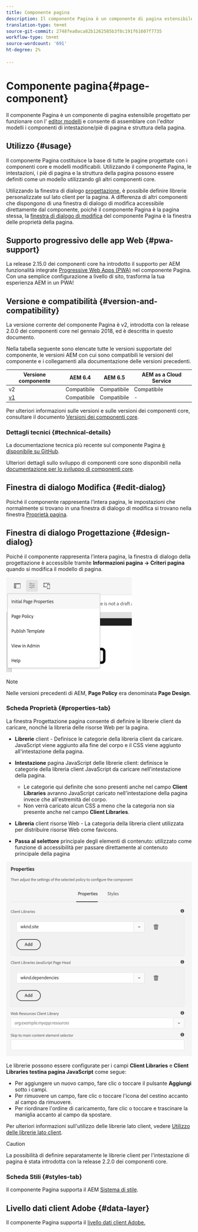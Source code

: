 ```yaml
---
title: Componente pagina
description: Il componente Pagina è un componente di pagina estensibile progettato per funzionare con l’editor modelli e consente di assemblare con l’editor modelli i componenti di intestazione/piè di pagina e struttura della pagina.
translation-type: tm+mt
source-git-commit: 2748fea0aca82b1262585b3f8c191f61607f7735
workflow-type: tm+mt
source-wordcount: '691'
ht-degree: 2%

---
```



# Componente pagina{#page-component}

Il componente Pagina è un componente di pagina estensibile progettato per funzionare con l&#39; [editor modelli](https://docs.adobe.com/content/help/en/experience-manager-cloud-service/sites/authoring/features/templates.html) e consente di assemblare con l&#39;editor modelli i componenti di intestazione/piè di pagina e struttura della pagina.

## Utilizzo {#usage}

Il componente Pagina costituisce la base di tutte le pagine progettate con i componenti core e modelli modificabili. Utilizzando il componente Pagina, le intestazioni, i piè di pagina e la struttura della pagina possono essere definiti come un modello utilizzando gli altri componenti core.

Utilizzando la finestra di dialogo [progettazione](#design-dialog), è possibile definire librerie personalizzate sul lato client per la pagina. A differenza di altri componenti che dispongono di una finestra di dialogo di modifica accessibile direttamente dal componente, poiché il componente Pagina è la pagina stessa, la [finestra di dialogo di modifica](#edit-dialog) del componente Pagina è la finestra delle proprietà della pagina.

## Supporto progressivo delle app Web {#pwa-support}

La release 2.15.0 dei componenti core ha introdotto il supporto per AEM funzionalità integrate [Progressive Web Apps (PWA)](https://experienceleague.adobe.com/docs/experience-manager-cloud-service/sites/authoring/features/enable-pwa.html) nel componente Pagina. Con una semplice configurazione a livello di sito, trasforma la tua esperienza AEM in un PWA!

## Versione e compatibilità {#version-and-compatibility}

La versione corrente del componente Pagina è v2, introdotta con la release 2.0.0 dei componenti core nel gennaio 2018, ed è descritta in questo documento.

Nella tabella seguente sono elencate tutte le versioni supportate del componente, le versioni AEM con cui sono compatibili le versioni del componente e i collegamenti alla documentazione delle versioni precedenti.

| Versione componente | AEM 6.4   | AEM 6.5 | AEM as a Cloud Service |
|---|---|---|---|
| v2 | Compatibile | Compatibile | Compatibile |
| [v1](v1/page-v1.md) | Compatibile | Compatibile | - |

Per ulteriori informazioni sulle versioni e sulle versioni dei componenti core, consultare il documento [Versioni dei componenti core](/help/versions.md).

### Dettagli tecnici {#technical-details}

La documentazione tecnica più recente sul componente Pagina [è disponibile su GitHub](https://adobe.com/go/aem_cmp_tech_page_v2).

Ulteriori dettagli sullo sviluppo di componenti core sono disponibili nella [documentazione per lo sviluppo di componenti core](/help/developing/overview.md).

## Finestra di dialogo Modifica {#edit-dialog}

Poiché il componente rappresenta l’intera pagina, le impostazioni che normalmente si trovano in una finestra di dialogo di modifica si trovano nella finestra [Proprietà pagina](https://docs.adobe.com/content/help/en/experience-manager-cloud-service/sites/authoring/fundamentals/page-properties.html).

## Finestra di dialogo Progettazione {#design-dialog}

Poiché il componente rappresenta l’intera pagina, la finestra di dialogo della progettazione è accessibile tramite **Informazioni pagina -> Criteri pagina** quando si modifica il modello di pagina.

![Criterio pagina](/help/assets/page-policy.png)

>[!NOTE]
>
>Nelle versioni precedenti di AEM, **Page Policy** era denominata **Page Design**.

### Scheda Proprietà {#properties-tab}

La finestra Progettazione pagina consente di definire le librerie client da caricare, nonché la libreria delle risorse Web per la pagina.

* **Librerie**  client - Definisce le categorie della libreria client da caricare. JavaScript viene aggiunto alla fine del corpo e il CSS viene aggiunto all&#39;intestazione della pagina.
* **Intestazione**  pagina JavaScript delle librerie client: definisce le categorie della libreria client JavaScript da caricare nell&#39;intestazione della pagina.
   * Le categorie qui definite che sono presenti anche nel campo **Client Libraries** avranno JavaScript caricato nell&#39;intestazione della pagina invece che all&#39;estremità del corpo.
   * Non verrà caricato alcun CSS a meno che la categoria non sia presente anche nel campo **Client Libraries**.

* **Libreria**  client risorse Web - La categoria della libreria client utilizzata per distribuire risorse Web come favicons.

* **Passa al selettore**  principale degli elementi di contenuto: utilizzato come funzione di accessibilità per passare direttamente al contenuto principale della pagina

![Finestra di dialogo Progettazione componenti pagina](/help/assets/page-design.png)

Le librerie possono essere configurate per i campi **Client Libraries** e **Client Libraries testina pagina JavaScript** come segue:

* Per aggiungere un nuovo campo, fare clic o toccare il pulsante **Aggiungi** sotto i campi.
* Per rimuovere un campo, fare clic o toccare l&#39;icona del cestino accanto al campo da rimuovere.
* Per riordinare l&#39;ordine di caricamento, fare clic o toccare e trascinare la maniglia accanto al campo da spostare.

Per ulteriori informazioni sull&#39;utilizzo delle librerie lato client, vedere [Utilizzo delle librerie lato client](https://helpx.adobe.com/experience-manager/6-5/sites/developing/using/clientlibs.html).

>[!CAUTION]
>
>La possibilità di definire separatamente le librerie client per l&#39;intestazione di pagina è stata introdotta con la release 2.2.0 dei componenti core.

### Scheda Stili {#styles-tab}

Il componente Pagina supporta il AEM [Sistema di stile](/help/get-started/authoring.md#component-styling).

## Livello dati client  Adobe {#data-layer}

Il componente Pagina supporta il [ livello dati client Adobe.](/help/developing/data-layer/overview.md)

